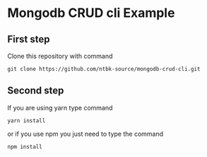 # Mongodb CRUD cli Example

## First step

Clone this repository with command

```
git clone https://github.com/ntbk-source/mongodb-crud-cli.git
```

## Second step

If you are using yarn type command

```
yarn install
```

or if you use npm you just need to type the command

```
npm install
```
